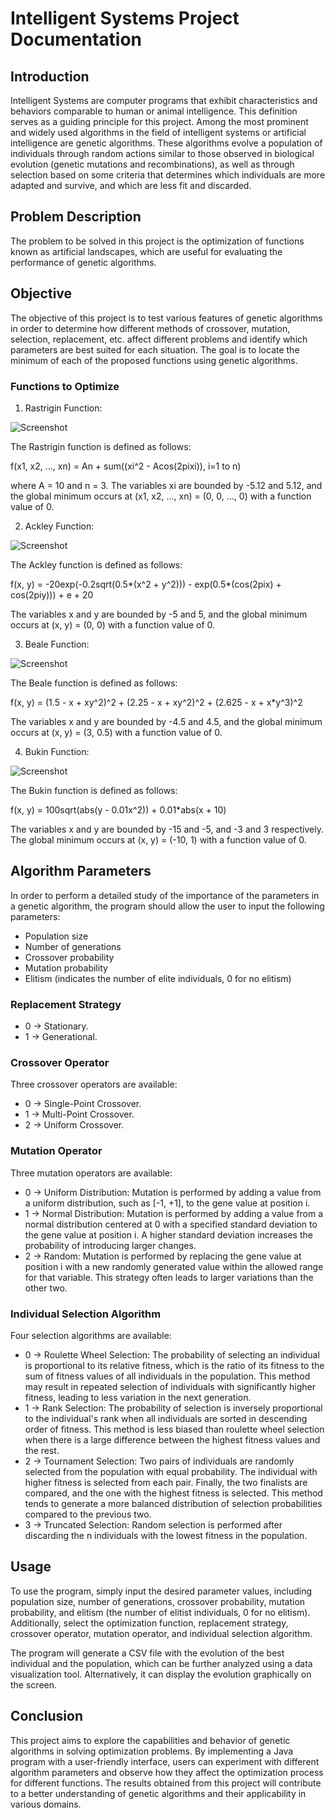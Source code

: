 # Intelligent Systems Project Documentation

## Introduction

Intelligent Systems are computer programs that exhibit characteristics and behaviors comparable to human or animal intelligence. This definition serves as a guiding principle for this project. Among the most prominent and widely used algorithms in the field of intelligent systems or artificial intelligence are genetic algorithms. These algorithms evolve a population of individuals through random actions similar to those observed in biological evolution (genetic mutations and recombinations), as well as through selection based on some criteria that determines which individuals are more adapted and survive, and which are less fit and discarded.

## Problem Description

The problem to be solved in this project is the optimization of functions known as artificial landscapes, which are useful for evaluating the performance of genetic algorithms.

## Objective

The objective of this project is to test various features of genetic algorithms in order to determine how different methods of crossover, mutation, selection, replacement, etc. affect different problems and identify which parameters are best suited for each situation. The goal is to locate the minimum of each of the proposed functions using genetic algorithms.

### Functions to Optimize

1. Rastrigin Function:

![Screenshot](RepoImages/RastriginFunction.png)

The Rastrigin function is defined as follows:

f(x1, x2, ..., xn) = An + sum((xi^2 - Acos(2pixi)), i=1 to n)

where A = 10 and n = 3. The variables xi are bounded by -5.12 and 5.12, and the global minimum occurs at (x1, x2, ..., xn) = (0, 0, ..., 0) with a function value of 0.

2. Ackley Function:

![Screenshot](RepoImages/AckleyFunction.png)

The Ackley function is defined as follows:

f(x, y) = -20exp(-0.2sqrt(0.5*(x^2 + y^2))) - exp(0.5*(cos(2pix) + cos(2piy))) + e + 20

The variables x and y are bounded by -5 and 5, and the global minimum occurs at (x, y) = (0, 0) with a function value of 0.

3. Beale Function:

![Screenshot](RepoImages/BealeFunction.png)

The Beale function is defined as follows:

f(x, y) = (1.5 - x + xy^2)^2 + (2.25 - x + xy^2)^2 + (2.625 - x + x*y^3)^2

The variables x and y are bounded by -4.5 and 4.5, and the global minimum occurs at (x, y) = (3, 0.5) with a function value of 0.

4. Bukin Function:

![Screenshot](RepoImages/BukinFunction.png)

The Bukin function is defined as follows:

f(x, y) = 100sqrt(abs(y - 0.01x^2)) + 0.01*abs(x + 10)


The variables x and y are bounded by -15 and -5, and -3 and 3 respectively. The global minimum occurs at (x, y) = (-10, 1) with a function value of 0.

## Algorithm Parameters

In order to perform a detailed study of the importance of the parameters in a genetic algorithm, the program should allow the user to input the following parameters:

- Population size
- Number of generations
- Crossover probability
- Mutation probability
- Elitism (indicates the number of elite individuals, 0 for no elitism)

### Replacement Strategy

- 0 -> Stationary.
- 1 -> Generational.

### Crossover Operator

Three crossover operators are available:

- 0 -> Single-Point Crossover.
- 1 -> Multi-Point Crossover.
- 2 -> Uniform Crossover.

### Mutation Operator

Three mutation operators are available:

- 0 -> Uniform Distribution: Mutation is performed by adding a value from a uniform distribution, such as [-1, +1], to the gene value at position i.
- 1 -> Normal Distribution: Mutation is performed by adding a value from a normal distribution centered at 0 with a specified standard deviation to the gene value at position i. A higher standard deviation increases the probability of introducing larger changes.
- 2 -> Random: Mutation is performed by replacing the gene value at position i with a new randomly generated value within the allowed range for that variable. This strategy often leads to larger variations than the other two.

### Individual Selection Algorithm

Four selection algorithms are available:

- 0 -> Roulette Wheel Selection: The probability of selecting an individual is proportional to its relative fitness, which is the ratio of its fitness to the sum of fitness values of all individuals in the population. This method may result in repeated selection of individuals with significantly higher fitness, leading to less variation in the next generation.
- 1 -> Rank Selection: The probability of selection is inversely proportional to the individual's rank when all individuals are sorted in descending order of fitness. This method is less biased than roulette wheel selection when there is a large difference between the highest fitness values and the rest.
- 2 -> Tournament Selection: Two pairs of individuals are randomly selected from the population with equal probability. The individual with higher fitness is selected from each pair. Finally, the two finalists are compared, and the one with the highest fitness is selected. This method tends to generate a more balanced distribution of selection probabilities compared to the previous two.
- 3 -> Truncated Selection: Random selection is performed after discarding the n individuals with the lowest fitness in the population.

## Usage

To use the program, simply input the desired parameter values, including population size, number of generations, crossover probability, mutation probability, and elitism (the number of elitist individuals, 0 for no elitism). Additionally, select the optimization function, replacement strategy, crossover operator, mutation operator, and individual selection algorithm.

The program will generate a CSV file with the evolution of the best individual and the population, which can be further analyzed using a data visualization tool. Alternatively, it can display the evolution graphically on the screen.

## Conclusion

This project aims to explore the capabilities and behavior of genetic algorithms in solving optimization problems. By implementing a Java program with a user-friendly interface, users can experiment with different algorithm parameters and observe how they affect the optimization process for different functions. The results obtained from this project will contribute to a better understanding of genetic algorithms and their applicability in various domains.
